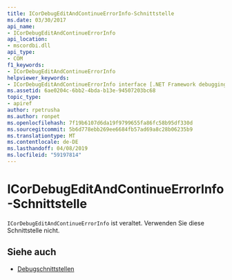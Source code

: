 ```yaml
---
title: ICorDebugEditAndContinueErrorInfo-Schnittstelle
ms.date: 03/30/2017
api_name:
- ICorDebugEditAndContinueErrorInfo
api_location:
- mscordbi.dll
api_type:
- COM
f1_keywords:
- ICorDebugEditAndContinueErrorInfo
helpviewer_keywords:
- ICorDebugEditAndContinueErrorInfo interface [.NET Framework debugging]
ms.assetid: 6ae0204c-6bb2-4bda-b13e-94507203bc68
topic_type:
- apiref
author: rpetrusha
ms.author: ronpet
ms.openlocfilehash: 7f19b6107d6da19f9799655fa86fc58b95df330d
ms.sourcegitcommit: 5b6d778ebb269ee6684fb57ad69a8c28b06235b9
ms.translationtype: MT
ms.contentlocale: de-DE
ms.lasthandoff: 04/08/2019
ms.locfileid: "59197814"
---
```

# <a name="icordebugeditandcontinueerrorinfo-interface"></a>ICorDebugEditAndContinueErrorInfo-Schnittstelle
`ICorDebugEditAndContinueErrorInfo` ist veraltet. Verwenden Sie diese Schnittstelle nicht.  
  
## <a name="see-also"></a>Siehe auch

- [Debugschnittstellen](../../../../docs/framework/unmanaged-api/debugging/debugging-interfaces.md)
